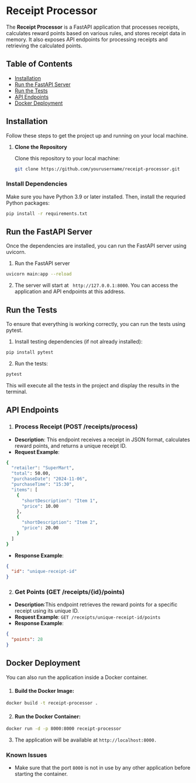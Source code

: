 # Receipt Processor

The **Receipt Processor** is a FastAPI application that processes receipts, calculates reward points based on various rules, and stores receipt data in memory. It also exposes API endpoints for processing receipts and retrieving the calculated points.

## Table of Contents

- [Installation](#installation)
- [Run the FastAPI Server](#run-the-fastapi-server)
- [Run the Tests](#run-the-tests)
- [API Endpoints](#api-endpoints)
- [Docker Deployment](#docker-deployment)

## Installation

Follow these steps to get the project up and running on your local machine.

1. **Clone the Repository**

   Clone this repository to your local machine:
   ```bash
   git clone https://github.com/yourusername/receipt-processor.git
### Install Dependencies
Make sure you have Python 3.9 or later installed. Then, install the requried Python packages:
```bash
pip install -r requirements.txt
```
## Run the FastAPI Server
Once the dependencies are installed, you can run the FastAPI server using uvicorn.
1. Run the FastAPI server
```bash
uvicorn main:app --reload
```
2. The server will start at ```` http://127.0.0.1:8000````. You can access the application and API endpoints at this address.
## Run the Tests
To ensure that everything is working correctly, you can run the tests using pytest.

1. Install testing dependencies (if not already installed):
````bash
pip install pytest
````
2. Run the tests:
````bash
pytest
````
This will execute all the tests in the project and display the results in the terminal.
## API Endpoints
1. ### Process Receipt (POST /receipts/process)
- **Description**: This endpoint receives a receipt in JSON format, calculates reward points, and returns a unique receipt ID.
- **Request Example**:
````bash
{
  "retailer": "SuperMart",
  "total": 50.00,
  "purchaseDate": "2024-11-06",
  "purchaseTime": "15:30",
  "items": [
    {
      "shortDescription": "Item 1",
      "price": 10.00
    },
    {
      "shortDescription": "Item 2",
      "price": 20.00
    }
  ]
}
````
- **Response Example**:
````json
{
  "id": "unique-receipt-id"
}
````
2. ### Get Points (GET /receipts/{id}/points)
- **Description**:This endpoint retrieves the reward points for a specific receipt using its unique ID.
- **Request Example**:
````GET /receipts/unique-receipt-id/points````
- **Response Example**:
````json
{
  "points": 28
}
````
## Docker Deployment
You can also run the application inside a Docker container.
1. #### Build the Docker Image:
````bash
docker build -t receipt-processor .
````
2. #### Run the Docker Container:
````bash
docker run -d -p 8000:8000 receipt-processor
````
3. The application will be available at `http://localhost:8000.`
### Known Issues
- Make sure that the port `8000` is not in use by any other application before starting the container.
